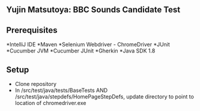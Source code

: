 ## Yujin Matsutoya: BBC Sounds Candidate Test


## Prerequisites
*IntelliJ IDE
*Maven
*Selenium Webdriver - ChromeDriver
*JUnit
*Cucumber JVM
*Cucumber JUnit
*Gherkin
*Java SDK 1.8

## Setup
* Clone repository 
* In /src/test/java/tests/BaseTests AND /src/test/java/stepdefs/HomePageStepDefs, update directory to point to location of chromedriver.exe

